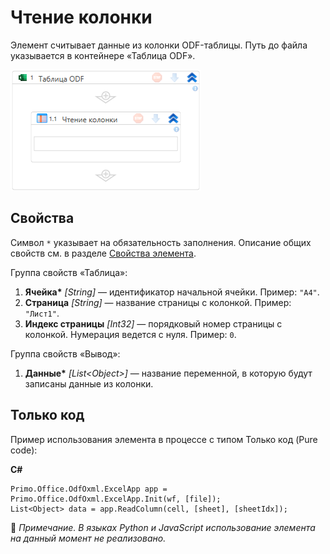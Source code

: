 # Чтение колонки

Элемент считывает данные из колонки ODF-таблицы. Путь до файла указывается в контейнере «Таблица ODF».

![Элемент «Чтение колонки»](<../../../../.gitbook/assets1/windows_items/odf-read-column.png>)


## Свойства

Символ `*` указывает на обязательность заполнения. Описание общих свойств см. в разделе [Свойства элемента](https://docs.primo-rpa.ru/primo-rpa/primo-studio/process/elements#svoistva-elementa).

Группа свойств «Таблица»:

1. **Ячейка\*** *[String]* — идентификатор начальной ячейки. Пример: `"A4"`.
1. **Страница** *[String]* — название страницы с колонкой. Пример: `"Лист1"`.
1. **Индекс страницы** *[Int32]* — порядковый номер страницы с колонкой. Нумерация ведется с нуля. Пример: `0`.

Группа свойств «Вывод»:

1. **Данные\*** *[List\<Object\>]* — название переменной, в которую будут записаны данные из колонки.


## Только код
Пример использования элемента в процессе с типом Только код (Pure code):  

**C#**  
```
Primo.Office.OdfOxml.ExcelApp app = Primo.Office.OdfOxml.ExcelApp.Init(wf, [file]);
List<Object> data = app.ReadColumn(cell, [sheet], [sheetIdx]);
```

:small_orange_diamond: *Примечание. В языках Python и JavaScript использование элемента на данный момент не реализовано.*

